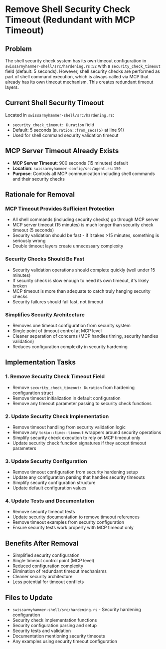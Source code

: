 # Remove Shell Security Check Timeout (Redundant with MCP Timeout)

## Problem

The shell security check system has its own timeout configuration in `swissarmyhammer-shell/src/hardening.rs:52` with a `security_check_timeout` field (default: 5 seconds). However, shell security checks are performed as part of shell command execution, which is always called via MCP that already has its own timeout mechanism. This creates redundant timeout layers.

## Current Shell Security Timeout

Located in `swissarmyhammer-shell/src/hardening.rs`:
- `security_check_timeout: Duration` field 
- Default: 5 seconds (`Duration::from_secs(5)` at line 91)
- Used for shell command security validation timeout

## MCP Server Timeout Already Exists

- **MCP Server Timeout**: 900 seconds (15 minutes) default
- **Location**: `swissarmyhammer-config/src/agent.rs:150`  
- **Purpose**: Controls all MCP communication including shell commands and their security checks

## Rationale for Removal

### MCP Timeout Provides Sufficient Protection
- All shell commands (including security checks) go through MCP server
- MCP server timeout (15 minutes) is much longer than security check timeout (5 seconds)
- Security validation should be fast - if it takes >15 minutes, something is seriously wrong
- Double timeout layers create unnecessary complexity

### Security Checks Should Be Fast
- Security validation operations should complete quickly (well under 15 minutes)
- If security check is slow enough to need its own timeout, it's likely broken
- MCP timeout is more than adequate to catch truly hanging security checks
- Security failures should fail fast, not timeout

### Simplifies Security Architecture
- Removes one timeout configuration from security system
- Single point of timeout control at MCP level
- Cleaner separation of concerns (MCP handles timing, security handles validation)
- Reduces configuration complexity in security hardening

## Implementation Tasks

### 1. Remove Security Check Timeout Field
- Remove `security_check_timeout: Duration` from hardening configuration struct
- Remove timeout initialization in default configuration
- Remove any timeout parameter passing to security check functions

### 2. Update Security Check Implementation
- Remove timeout handling from security validation logic
- Remove any `tokio::time::timeout` wrappers around security operations
- Simplify security check execution to rely on MCP timeout only
- Update security check function signatures if they accept timeout parameters

### 3. Update Security Configuration
- Remove timeout configuration from security hardening setup
- Update any configuration parsing that handles security timeouts
- Simplify security configuration structure
- Update default configuration values

### 4. Update Tests and Documentation
- Remove security timeout tests
- Update security documentation to remove timeout references
- Remove timeout examples from security configuration
- Ensure security tests work properly with MCP timeout only

## Benefits After Removal

- Simplified security configuration
- Single timeout control point (MCP level)
- Reduced configuration complexity
- Elimination of redundant timeout mechanisms
- Cleaner security architecture
- Less potential for timeout conflicts

## Files to Update

- `swissarmyhammer-shell/src/hardening.rs` - Security hardening configuration
- Security check implementation functions
- Security configuration parsing and setup
- Security tests and validation
- Documentation mentioning security timeouts
- Any examples using security timeout configuration